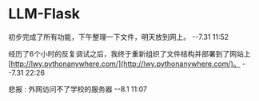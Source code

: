 # LLM-Flask
初步完成了所有功能，下午整理一下文件，明天放到网上。 --7.31 11:52

经历了6个小时的反复调试之后，我终于重新组织了文件结构并部署到了网站上 [http://lwy.pythonanywhere.com/](http://lwy.pythonanywhere.com/)。 --7.31 22:26

悲报 : 外网访问不了学校的服务器     --8.1 11:07
